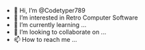 - 👋 Hi, I’m @Codetyper789
- 👀 I’m interested in Retro Computer Software
- 🌱 I’m currently learning ...
- 💞️ I’m looking to collaborate on ...
- 📫 How to reach me ...

<!---
Codetyper789/Codetyper789 is a ✨ special ✨ repository because its `README.md` (this file) appears on your GitHub profile.
You can click the Preview link to take a look at your changes.
--->
